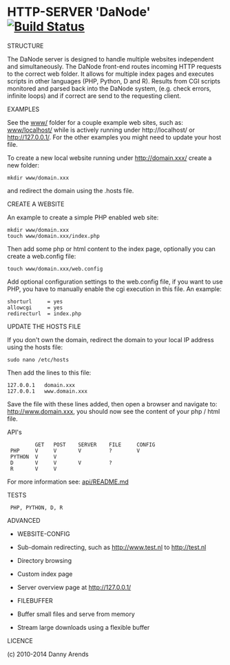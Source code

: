 HTTP-SERVER 'DaNode' [![Build Status](https://travis-ci.org/DannyArends/DaNode.svg)](https://travis-ci.org/DannyArends/DaNode)
=====

STRUCTURE

The DaNode server is designed to handle multiple websites independent and simultaneously. The DaNode 
front-end routes incoming HTTP requests to the correct web folder. It allows for multiple index pages 
and executes scripts in other languages (PHP, Python, D and R). Results from CGI scripts monitored and 
parsed back into the DaNode system, (e.g. check errors, infinite loops) and if correct are send to the 
requesting client.

EXAMPLES

See the [www/](www/) folder for a couple example web sites, such as: [www/localhost/](www/localhost/) while is actively running 
under http://localhost/ or http://127.0.0.1/. For the other examples you might need to update your host file.

To create a new local website running under http://domain.xxx/ create a new folder: 

    mkdir www/domain.xxx

and redirect the domain using the .hosts file. 

CREATE A WEBSITE

An example to create a simple PHP enabled web site:

    mkdir www/domain.xxx
    touch www/domain.xxx/index.php

Then add some php or html content to the index page, optionally you can create a web.config file:

    touch www/domain.xxx/web.config

Add optional configuration settings to the web.config file, if you want to use PHP, you have to manually 
enable the cgi execution in this file. An example:

    shorturl     = yes
    allowcgi     = yes
    redirecturl  = index.php

UPDATE THE HOSTS FILE

If you don't own the domain, redirect the domain to your local IP address using the hosts file:

    sudo nano /etc/hosts

Then add the lines to this file:

    127.0.0.1   domain.xxx
    127.0.0.1   www.domain.xxx

Save the file with these lines added, then open a browser and navigate to: http://www.domain.xxx, you 
should now see the content of your php / html file.

API's

             GET   POST    SERVER    FILE     CONFIG
     PHP     V     V       V         ?        V
     PYTHON  V     V
     D       V     V       V         ?
     R       V     V

For more information see: [api/README.md](api/README.md)

TESTS

     PHP, PYTHON, D, R

ADVANCED

  - WEBSITE-CONFIG
   - Sub-domain redirecting, such as http://www.test.nl to http://test.nl
   - Directory browsing
   - Custom index page
   - Server overview page at http://127.0.0.1/

  - FILEBUFFER
   - Buffer small files and serve from memory
   - Stream large downloads using a flexible buffer

LICENCE

(c) 2010-2014 Danny Arends

